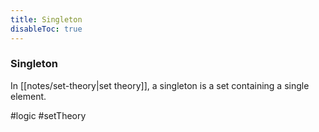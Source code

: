 ```yaml
---
title: Singleton
disableToc: true
---
```


### Singleton
In [[notes/set-theory|set theory]], a singleton is a set containing a single element.

#logic #setTheory 
